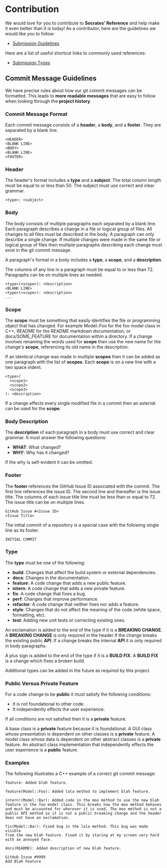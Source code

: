 # Contribution

We would love for you to contribute to __Socrates' Reference__ and help make it even better than it is today!  As a contributor, here are the guidelines we would like you to follow:

* [Submission Guidelines](#submit)

Here are a list of useful shortcut links to commonly used references:

* [Submission Types](#submit_type)

## <a name="submit"></a> Commit Message Guidelines

We have precise rules about how our git commit messages can be formatted. This leads to __more readable messages__ that are easy to follow when looking through the __project history__.

### Commit Message Format

Each commit message consists of a __header__, a __body__, and a __footer__. They are separated by a blank line.

```
<HEADER>
<BLANK LINE>
<BODY>
<BLANK LINE>
<FOOTER>
```

### Header

The header's format includes a __type__ and a __subject__. The total column length must be equal to or less than 50. The subject must use correct and clear grammar.

```
<type>: <subject>
```

### Body

The body consists of multiple paragraphs each separated by a blank line. Each paragraph describes a change in a file or logical group of files. All changes to all files must be described in the body. A paragraph can only describe a single change. If multiple changes were made in the same file or logical group of files then multiple paragraphs describing each change must exist in the git commit message.

A paragraph's format in a body includes a __type__, a __scope__, and a __description__.

The columns of any line in a paragraph must be equal to or less than 72. Paragraphs can be on multiple lines as needed.

```
<type>(<scope>): <description>
<BLANK LINE>
<type>(<scope>): <description>
...
```

### Scope

The __scope__ must be something that easily identifies the file or programming object that has changed. For example Model::Foo for the foo model class in C++, README for the README markdown documentation, or docs/SOME_FEATURE for documentation within a directory. If a change involves renaming the words used for __scope__ then use the new name for the change's __scope__, referencing its old name in the description.

If an identical change was made in multiple __scopes__ then it can be added as one paragraph with the list of __scopes__. Each __scope__ is on a new line with a two space indent.

```
<type>(
  <scope1>
  <scope2>
  <scope3>
): <description>
```

If a change effects every single modified file in a commit then an asterisk can be used for the __scope__.

### Body Description

The __description__ of each paragraph in a body must use correct and clear grammar. It must answer the following questions:

* __WHAT__: What changed?
* __WHY__: Why has it changed?

If the why is self-evident it can be omitted.

### Footer

The __footer__ references the GitHub Issue ID associated with the commit. The first line references the issue ID. The second line and thereafter is the issue title. The columns of each issue title line must be less than or equal to 72. The issue title can be on multiple lines.

```
GitHub Issue #<Issue ID>
<Issue Title>
```

The initial commit of a repository is a special case with the following single line as its footer.

```
INITIAL COMMIT
```

### <a name="submit_type"></a> Type

The __type__ must be one of the following:

* __build__: Changes that affect the build system or external dependencies.
* __docs__: Changes in the documentation.
* __feature__: A code change that adds a new public feature.
* __intern__: A code change that adds a new private feature.
* __fix__: A code change that fixes a bug.
* __perf__: Changes that improve performance.
* __refactor__: A code change that neither fixes nor adds a feature.
* __style__: Changes that do not affect the meaning of the code (white space, formatting, etc).
* __test__: Adding new unit tests or correcting existing ones.

An exclamation is added to the end of the type if it is a __BREAKING CHANGE__. A __BREAKING CHANGE__ is only required in the header if the change breaks the existing public __API__. If a change breaks the internal __API__ it is only required in body paragraphs.

A plus sign is added to the end of the type if it is a __BUILD FIX__. A __BUILD FIX__ is a change which fixes a broken build.

Additional types can be added in the future as required by this project.

### Public Versus Private Feature

For a code change to be __public__ it must satisfy the following conditions:

* It is not foundational to other code.
* It independently effects the user experience.

If all conditions are not satisfied then it is a __private__ feature.

A base class is a __private__ feature because it is foundational. A GUI class whose presentation is dependent on other classes is a __private__ feature. A model class whose data is dependent on other abstract classes is a __private__ feature. An abstract class implementation that independently effects the user experience is a __public__ feature.

### Examples

The following illustrates a C++ example of a correct git commit message:

```
feature: Added blah feature.

feature(Model::Foo): Added lala method to implement blah feature.

intern!(Model::Bar): Added code in the moo method to use the new blah
feature in the foo model class. This breaks how the moo method behaves
and must be accounted for wherever it is used. The moo method is not a
public API method so it is not a public breaking change and the header
does not have an exclamation.

fix(Model::Bar): Fixed bug in the lala method. This bug was made visible
from the new blah feature. Fixed it by staring at my screen very hard
with an annoyed face.

docs(README): Added description of new blah feature.

GitHub Issue #9999
Add Blah Feature
```
